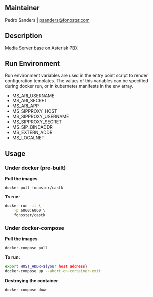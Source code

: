 ## Maintainer

Pedro Sanders | [psanders@fonoster.com](mailto:psanders@fonoster.com)

## Description

Media Server base on Asterisk PBX

## Run Environment

Run environment variables are used in the entry point script to render configuration templates. The values of this variables can be specified during docker run, or in kubernetes manifests in the env array.

- MS_ARI_USERNAME
- MS_ARI_SECRET
- MS_ARI_APP
- MS_SIPPROXY_HOST
- MS_SIPPROXY_USERNAME
- MS_SIPPROXY_SECRET
- MS_SIP_BINDADDR
- MS_EXTERN_ADDR
- MS_LOCALNET

## Usage

### Under docker (pre-built)

**Pull the images**

`docker pull fonoster/castk`

**To run:**

```bash
docker run -it \
    -p 6060:6060 \
    fonoster/castk
```

### Under docker-compose

**Pull the images**

`docker-compose pull`

**To run:**

```bash
export HOST_ADDR=${your host address}
docker-compose up --abort-on-container-exit
```

**Destroying the container**

`docker-compose down`
